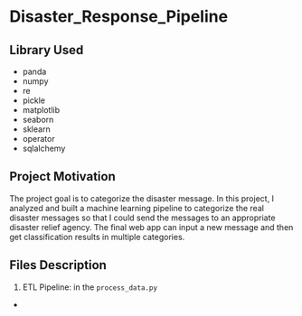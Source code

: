 # Disaster_Response_Pipeline

## Library Used
- panda
- numpy
- re
- pickle
- matplotlib
- seaborn
- sklearn
- operator
- sqlalchemy

## Project Motivation
The project goal is to categorize the disaster message. In this project, I analyzed and built a machine learning pipeline to categorize the real disaster messages so that I could send the messages to an appropriate disaster relief agency. The final web app can input a new message and then get classification results in multiple categories. 

## Files Description
1. ETL Pipeline: in the `process_data.py`
- 
